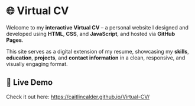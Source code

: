 # 🌐 Virtual CV

Welcome to my **interactive Virtual CV** – a personal website I designed and developed using **HTML**, **CSS**, and **JavaScript**, and hosted via **GitHub Pages**.

This site serves as a digital extension of my resume, showcasing my **skills**, **education**, **projects**, and **contact information** in a clean, responsive, and visually engaging format.

## 🔗 Live Demo

Check it out here: https://caitlincalder.github.io/Virtual-CV/
